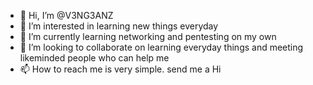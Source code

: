 - 👋 Hi, I’m @V3NG3ANZ
- 👀 I’m interested in learning new things everyday
- 🌱 I’m currently learning networking and pentesting on my own
- 💞️ I’m looking to collaborate on learning everyday things and meeting likeminded people who can help me
- 📫 How to reach me is very simple. send me a Hi

<!---
V3NG3ANZ/V3NG3ANZ is a ✨ special ✨ repository because its `README.md` (this file) appears on your GitHub profile.
You can click the Preview link to take a look at your changes.
--->
